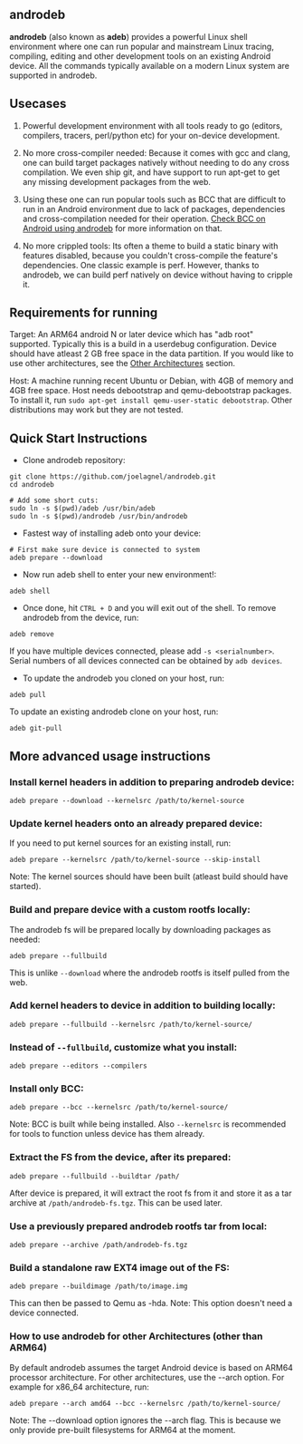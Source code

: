 androdeb
--------

**androdeb** (also known as **adeb**) provides a powerful Linux shell
environment where one can run popular and mainstream Linux tracing, compiling,
editing and other development tools on an existing Android device. All the
commands typically available on a modern Linux system are supported in
androdeb.

Usecases
--------
1. Powerful development environment with all tools ready to go (editors,
compilers, tracers, perl/python etc) for your on-device development.

2. No more cross-compiler needed: Because it comes with gcc and clang, one can
build target packages natively without needing to do any cross compilation. We even
ship git, and have support to run apt-get to get any missing development packages
from the web.

3. Using these one can run popular tools such as BCC that are difficult to run
in an Android environment due to lack of packages, dependencies and
cross-compilation needed for their operation. [Check BCC on Android using
androdeb](https://github.com/joelagnel/androdeb/blob/master/BCC.md) for more
information on that.

4. No more crippled tools: Its often a theme to build a static binary with
features disabled, because you couldn't cross-compile the feature's dependencies. One
classic example is perf. However, thanks to androdeb, we can build perf natively
on device without having to cripple it.

Requirements for running
------------------------
Target:
An ARM64 android N or later device which has "adb root" supported. Typically
this is a build in a userdebug configuration. Device should have atleast 2 GB
free space in the data partition. If you would like to use other architectures,
see the [Other Architectures](https://github.com/joelagnel/androdeb/blob/master/README.md#how-to-use-androdeb-for-other-architectures-other-than-arm64) section.

Host:
A machine running recent Ubuntu or Debian, with 4GB of memory and 4GB free space.
Host needs debootstrap and qemu-debootstrap packages.
To install it, run `sudo apt-get install qemu-user-static debootstrap`.
Other distributions may work but they are not tested.

Quick Start Instructions
------------------------
* Clone androdeb repository:
```
git clone https://github.com/joelagnel/androdeb.git
cd androdeb

# Add some short cuts:
sudo ln -s $(pwd)/adeb /usr/bin/adeb
sudo ln -s $(pwd)/androdeb /usr/bin/androdeb
```

* Fastest way of installing adeb onto your device:
```
# First make sure device is connected to system
adeb prepare --download
```

* Now run adeb shell to enter your new environment!:
```
adeb shell
```

* Once done, hit `CTRL + D` and you will exit out of the shell.
To remove androdeb from the device, run:
```
adeb remove
```
If you have multiple devices connected, please add `-s <serialnumber>`.
Serial numbers of all devices connected can be obtained by `adb devices`.

* To update the androdeb you cloned on your host, run:
```
adeb pull
```

To update an existing androdeb clone on your host, run:
```
adeb git-pull
```

More advanced usage instructions
--------------------------------
### Install kernel headers in addition to preparing androdeb device:
```
adeb prepare --download --kernelsrc /path/to/kernel-source
```

### Update kernel headers onto an already prepared device:

If you need to put kernel sources for an existing install, run:
```
adeb prepare --kernelsrc /path/to/kernel-source --skip-install
```
Note: The kernel sources should have been built (atleast build should have started).

### Build and prepare device with a custom rootfs locally:

The androdeb fs will be prepared locally by downloading packages as needed:
```
adeb prepare --fullbuild
```
This is unlike `--download` where the androdeb rootfs is itself pulled from the web.

### Add kernel headers to device in addition to building locally:
```
adeb prepare --fullbuild --kernelsrc /path/to/kernel-source/
```

### Instead of `--fullbuild`, customize what you install:
```
adeb prepare --editors --compilers
```

### Install only BCC:
```
adeb prepare --bcc --kernelsrc /path/to/kernel-source/
```
Note: BCC is built while being installed. Also `--kernelsrc` is
recommended for tools to function unless device has them
already.

### Extract the FS from the device, after its prepared:
```
adeb prepare --fullbuild --buildtar /path/
```
After device is prepared, it will extract the root fs from it
and store it as a tar archive at `/path/androdeb-fs.tgz`. This
can be used later.

### Use a previously prepared androdeb rootfs tar from local:
```
adeb prepare --archive /path/androdeb-fs.tgz
```

### Build a standalone raw EXT4 image out of the FS:
```
adeb prepare --buildimage /path/to/image.img
```
This can then be passed to Qemu as -hda. Note: This option doesn't need a
device connected.

### How to use androdeb for other Architectures (other than ARM64)
By default androdeb assumes the target Android device is based on ARM64
processor architecture. For other architectures, use the --arch option. For
example for x86_64 architecture, run:
```
adeb prepare --arch amd64 --bcc --kernelsrc /path/to/kernel-source/
```
Note: The --download option ignores the --arch flag. This is because we only
provide pre-built filesystems for ARM64 at the moment.
